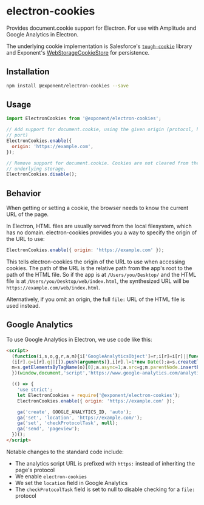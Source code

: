 # electron-cookies
Provides document.cookie support for Electron. For use with Amplitude and Google Analytics in Electron.

The underlying cookie implementation is Salesforce's [`tough-cookie`](https://github.com/SalesforceEng/tough-cookie) library and Exponent's [WebStorageCookieStore](https://github.com/exponentjs/tough-cookie-web-storage-store) for persistence.

## Installation

```sh
npm install @exponent/electron-cookies --save
```

## Usage

```js
import ElectronCookies from '@exponent/electron-cookies';

// Add support for document.cookie, using the given origin (protocol, host, and
// port)
ElectronCookies.enable({
  origin: 'https://example.com',
});

// Remove support for document.cookie. Cookies are not cleared from the
// underlying storage.
ElectronCookies.disable();
```

## Behavior

When getting or setting a cookie, the browser needs to know the current URL of the page.

In Electron, HTML files are usually served from the local filesystem, which has no domain. electron-cookies provides you a way to specify the origin of the URL to use:

```js
ElectronCookies.enable({ origin: 'https://example.com' });
```

This tells electron-cookies the origin of the URL to use when accessing cookies. The path of the URL is the relative path from the app's root to the path of the HTML file. So if the app is at `/Users/you/Desktop/` and the HTML file is at `/Users/you/Desktop/web/index.html`, the synthesized URL will be `https://example.com/web/index.html`.

Alternatively, if you omit an origin, the full `file:` URL of the HTML file is used instead.

## Google Analytics

To use Google Analytics in Electron, we use code like this:

```html
<script>
  (function(i,s,o,g,r,a,m){i['GoogleAnalyticsObject']=r;i[r]=i[r]||function(){
  (i[r].q=i[r].q||[]).push(arguments)},i[r].l=1*new Date();a=s.createElement(o),
  m=s.getElementsByTagName(o)[0];a.async=1;a.src=g;m.parentNode.insertBefore(a,m)
  })(window,document,'script','https://www.google-analytics.com/analytics.js','ga');

  (() => {
    'use strict';
    let ElectronCookies = require('@exponent/electron-cookies');
    ElectronCookies.enable({ origin: 'https://example.com' });

    ga('create', GOOGLE_ANALYTICS_ID, 'auto');
    ga('set', 'location', 'https://example.com/');
    ga('set', 'checkProtocolTask', null);
    ga('send', 'pageview');
  })();
</script>
```

Notable changes to the standard code include:
- The analytics script URL is prefixed with `https:` instead of inheriting the page's protocol
- We enable `electron-cookies`
- We set the `location` field in Google Analytics
- The `checkProtocolTask` field is set to null to disable checking for a `file:` protocol
